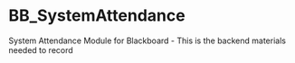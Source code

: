 BB_SystemAttendance
===================

System Attendance Module for Blackboard - This is the backend materials needed to record
